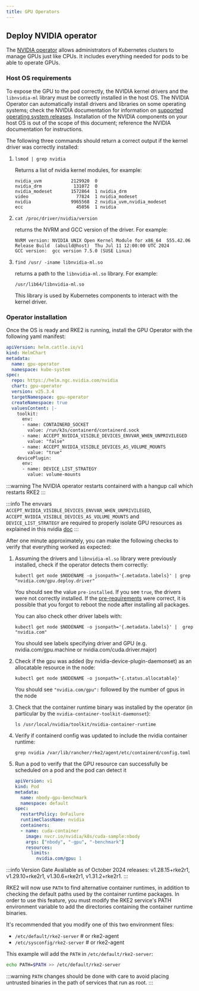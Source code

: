 ```yaml
---
title: GPU Operators
---
```


## Deploy NVIDIA operator

The [NVIDIA operator](https://docs.nvidia.com/datacenter/cloud-native/gpu-operator/latest/index.html) allows administrators of Kubernetes clusters to manage GPUs just like CPUs. It includes everything needed for pods to be able to operate GPUs.

### Host OS requirements

To expose the GPU to the pod correctly, the NVIDIA kernel drivers and the `libnvidia-ml` library must be correctly installed in the host OS. The NVIDIA Operator can automatically install drivers and libraries on some operating systems; check the NVIDIA documentation for information on [supported operating system releases](https://docs.nvidia.com/datacenter/cloud-native/gpu-operator/latest/platform-support.html#supported-operating-systems-and-kubernetes-platforms). Installation of the NVIDIA components on your host OS is out of the scope of this document; reference the NVIDIA documentation for instructions.

The following three commands should return a correct output if the kernel driver was correctly installed:

1.  `lsmod | grep nvidia`

    Returns a list of nvidia kernel modules, for example:

    ```
    nvidia_uvm           2129920  0
    nvidia_drm            131072  0
    nvidia_modeset       1572864  1 nvidia_drm
    video                  77824  1 nvidia_modeset
    nvidia               9965568  2 nvidia_uvm,nvidia_modeset
    ecc                    45056  1 nvidia
    ```

2.  `cat /proc/driver/nvidia/version`

    returns the NVRM and GCC version of the driver. For example:

    ```
    NVRM version: NVIDIA UNIX Open Kernel Module for x86_64  555.42.06  Release Build  (abuild@host)  Thu Jul 11 12:00:00 UTC 2024
    GCC version:  gcc version 7.5.0 (SUSE Linux) 
    ```

3.  `find /usr/ -iname libnvidia-ml.so`

    returns a path to the `libnvidia-ml.so` library. For example:

    ```
    /usr/lib64/libnvidia-ml.so
    ```

    This library is used by Kubernetes components to interact with the kernel driver.


### Operator installation ###

Once the OS is ready and RKE2 is running, install the GPU Operator with the following yaml manifest:
```yaml
apiVersion: helm.cattle.io/v1
kind: HelmChart
metadata:
  name: gpu-operator
  namespace: kube-system
spec:
  repo: https://helm.ngc.nvidia.com/nvidia
  chart: gpu-operator
  version: v25.3.4
  targetNamespace: gpu-operator
  createNamespace: true
  valuesContent: |-
    toolkit:
      env:
      - name: CONTAINERD_SOCKET
        value: /run/k3s/containerd/containerd.sock
      - name: ACCEPT_NVIDIA_VISIBLE_DEVICES_ENVVAR_WHEN_UNPRIVILEGED
        value: "false"
      - name: ACCEPT_NVIDIA_VISIBLE_DEVICES_AS_VOLUME_MOUNTS
        value: "true"
    devicePlugin:
      env:
      - name: DEVICE_LIST_STRATEGY
        value: volume-mounts
```
:::warning
The NVIDIA operator restarts containerd with a hangup call which restarts RKE2
:::

:::info
The envvars `ACCEPT_NVIDIA_VISIBLE_DEVICES_ENVVAR_WHEN_UNPRIVILEGED`, `ACCEPT_NVIDIA_VISIBLE_DEVICES_AS_VOLUME_MOUNTS` and `DEVICE_LIST_STRATEGY` are required to properly isolate GPU resources as explained in this nvidia [doc](https://docs.google.com/document/d/1zy0key-EL6JH50MZgwg96RPYxxXXnVUdxLZwGiyqLd8/edit?tab=t.0)
:::

After one minute approximately, you can make the following checks to verify that everything worked as expected:

1. Assuming the drivers and `libnvidia-ml.so` library were previously installed, check if the operator detects them correctly:
    ```
    kubectl get node $NODENAME -o jsonpath='{.metadata.labels}' | grep "nvidia.com/gpu.deploy.driver"
    ```
    You should see the value `pre-installed`. If you see `true`, the drivers were not correctly installed. If the [pre-requirements](#host-os-requirements) were correct, it is possible that you forgot to reboot the node after installing all packages.

    You can also check other driver labels with:
    ```
    kubectl get node $NODENAME -o jsonpath='{.metadata.labels}' |  grep "nvidia.com"
    ```
    You should see labels specifying driver and GPU (e.g. nvidia.com/gpu.machine or nvidia.com/cuda.driver.major)

2. Check if the gpu was added (by nvidia-device-plugin-daemonset) as an allocatable resource in the node:
    ```
    kubectl get node $NODENAME -o jsonpath='{.status.allocatable}'
    ```
    You should see `"nvidia.com/gpu":` followed by the number of gpus in the node

3. Check that the container runtime binary was installed by the operator (in particular by the `nvidia-container-toolkit-daemonset`):
    ```
    ls /usr/local/nvidia/toolkit/nvidia-container-runtime
    ```

4. Verify if containerd config was updated to include the nvidia container runtime:
    ```
    grep nvidia /var/lib/rancher/rke2/agent/etc/containerd/config.toml
    ```

5. Run a pod to verify that the GPU resource can successfully be scheduled on a pod and the pod can detect it
    ```yaml
    apiVersion: v1
    kind: Pod
    metadata:
      name: nbody-gpu-benchmark
      namespace: default
    spec:
      restartPolicy: OnFailure
      runtimeClassName: nvidia
      containers:
      - name: cuda-container
        image: nvcr.io/nvidia/k8s/cuda-sample:nbody
        args: ["nbody", "-gpu", "-benchmark"]
        resources:
          limits:
            nvidia.com/gpu: 1
    ```

:::info Version Gate
Available as of October 2024 releases: v1.28.15+rke2r1, v1.29.10+rke2r1, v1.30.6+rke2r1, v1.31.2+rke2r1.
:::

RKE2 will now use `PATH` to find alternative container runtimes, in addition to checking the default paths used by the container runtime packages. In order to use this feature, you must modify the RKE2 service's PATH environment variable to add the directories containing the container runtime binaries.

It's recommended that you modify one of this two environment files:

- `/etc/default/rke2-server` # or rke2-agent
- `/etc/sysconfig/rke2-server` # or rke2-agent

This example will add the `PATH` in `/etc/default/rke2-server`:

```bash
echo PATH=$PATH >> /etc/default/rke2-server
```

:::warning
`PATH` changes should be done with care to avoid placing untrusted binaries in the path of services that run as root.
:::


